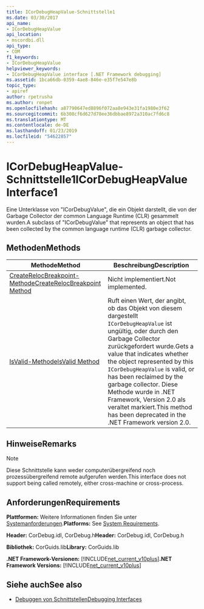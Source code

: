 ```yaml
---
title: ICorDebugHeapValue-Schnittstelle1
ms.date: 03/30/2017
api_name:
- ICorDebugHeapValue
api_location:
- mscordbi.dll
api_type:
- COM
f1_keywords:
- ICorDebugHeapValue
helpviewer_keywords:
- ICorDebugHeapValue interface [.NET Framework debugging]
ms.assetid: 1bca66db-0359-4ae8-846e-e35f7e547e8b
topic_type:
- apiref
author: rpetrusha
ms.author: ronpet
ms.openlocfilehash: a87790647ed8896f072aa8e943e31fa1980e3f62
ms.sourcegitcommit: 6b308cf6d627d78ee36dbbae8972a310ac7fd6c8
ms.translationtype: MT
ms.contentlocale: de-DE
ms.lasthandoff: 01/23/2019
ms.locfileid: "54622857"
---
```

# <a name="icordebugheapvalue-interface1"></a><span data-ttu-id="ea66e-102">ICorDebugHeapValue-Schnittstelle1</span><span class="sxs-lookup"><span data-stu-id="ea66e-102">ICorDebugHeapValue Interface1</span></span>
<span data-ttu-id="ea66e-103">Eine Unterklasse von "ICorDebugValue", die ein Objekt darstellt, die von der Garbage Collector der common Language Runtime (CLR) gesammelt wurden.</span><span class="sxs-lookup"><span data-stu-id="ea66e-103">A subclass of "ICorDebugValue" that represents an object that has been collected by the common language runtime (CLR) garbage collector.</span></span>  
  
## <a name="methods"></a><span data-ttu-id="ea66e-104">Methoden</span><span class="sxs-lookup"><span data-stu-id="ea66e-104">Methods</span></span>  
  
|<span data-ttu-id="ea66e-105">Methode</span><span class="sxs-lookup"><span data-stu-id="ea66e-105">Method</span></span>|<span data-ttu-id="ea66e-106">Beschreibung</span><span class="sxs-lookup"><span data-stu-id="ea66e-106">Description</span></span>|  
|------------|-----------------|  
|[<span data-ttu-id="ea66e-107">CreateRelocBreakpoint-Methode</span><span class="sxs-lookup"><span data-stu-id="ea66e-107">CreateRelocBreakpoint Method</span></span>](../../../../docs/framework/unmanaged-api/debugging/icordebugheapvalue-createrelocbreakpoint-method.md)|<span data-ttu-id="ea66e-108">Nicht implementiert.</span><span class="sxs-lookup"><span data-stu-id="ea66e-108">Not implemented.</span></span>|  
|[<span data-ttu-id="ea66e-109">IsValid-Methode</span><span class="sxs-lookup"><span data-stu-id="ea66e-109">IsValid Method</span></span>](../../../../docs/framework/unmanaged-api/debugging/icordebugheapvalue-isvalid-method.md)|<span data-ttu-id="ea66e-110">Ruft einen Wert, der angibt, ob das Objekt von diesem dargestellt `ICorDebugHeapValue` ist ungültig, oder durch den Garbage Collector zurückgefordert wurde.</span><span class="sxs-lookup"><span data-stu-id="ea66e-110">Gets a value that indicates whether the object represented by this `ICorDebugHeapValue` is valid, or has been reclaimed by the garbage collector.</span></span> <span data-ttu-id="ea66e-111">Diese Methode wurde in .NET Framework, Version 2.0 als veraltet markiert.</span><span class="sxs-lookup"><span data-stu-id="ea66e-111">This method has been deprecated in the .NET Framework version 2.0.</span></span>|  
  
## <a name="remarks"></a><span data-ttu-id="ea66e-112">Hinweise</span><span class="sxs-lookup"><span data-stu-id="ea66e-112">Remarks</span></span>  
  
> [!NOTE]
>  <span data-ttu-id="ea66e-113">Diese Schnittstelle kann weder computerübergreifend noch prozessübergreifend remote aufgerufen werden.</span><span class="sxs-lookup"><span data-stu-id="ea66e-113">This interface does not support being called remotely, either cross-machine or cross-process.</span></span>  
  
## <a name="requirements"></a><span data-ttu-id="ea66e-114">Anforderungen</span><span class="sxs-lookup"><span data-stu-id="ea66e-114">Requirements</span></span>  
 <span data-ttu-id="ea66e-115">**Plattformen:** Weitere Informationen finden Sie unter [Systemanforderungen](../../../../docs/framework/get-started/system-requirements.md).</span><span class="sxs-lookup"><span data-stu-id="ea66e-115">**Platforms:** See [System Requirements](../../../../docs/framework/get-started/system-requirements.md).</span></span>  
  
 <span data-ttu-id="ea66e-116">**Header:** CorDebug.idl, CorDebug.h</span><span class="sxs-lookup"><span data-stu-id="ea66e-116">**Header:** CorDebug.idl, CorDebug.h</span></span>  
  
 <span data-ttu-id="ea66e-117">**Bibliothek:** CorGuids.lib</span><span class="sxs-lookup"><span data-stu-id="ea66e-117">**Library:** CorGuids.lib</span></span>  
  
 <span data-ttu-id="ea66e-118">**.NET Framework-Versionen:** [!INCLUDE[net_current_v10plus](../../../../includes/net-current-v10plus-md.md)]</span><span class="sxs-lookup"><span data-stu-id="ea66e-118">**.NET Framework Versions:** [!INCLUDE[net_current_v10plus](../../../../includes/net-current-v10plus-md.md)]</span></span>  
  
## <a name="see-also"></a><span data-ttu-id="ea66e-119">Siehe auch</span><span class="sxs-lookup"><span data-stu-id="ea66e-119">See also</span></span>



- [<span data-ttu-id="ea66e-120">Debuggen von Schnittstellen</span><span class="sxs-lookup"><span data-stu-id="ea66e-120">Debugging Interfaces</span></span>](../../../../docs/framework/unmanaged-api/debugging/debugging-interfaces.md)
